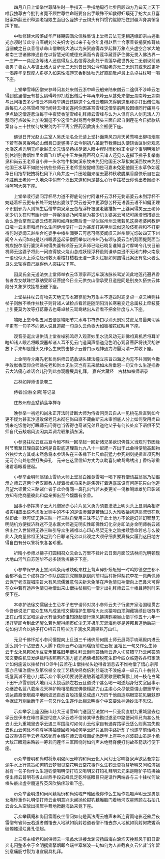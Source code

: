<!-- { "loadSidebar": true } -->
　　四月八日上堂举世尊降生时一手指天一手指地周行七步目顾四方乃曰天上天下唯我独尊古今批判者竟不顾世尊性命祇要各出手眼殊不知救得虾蟆死了蛇大众且喜旧案新翻还识释迦老祖娘生面目么竖拂子云钩头有饵惯钓鲲鲸把住封疆浑身卖悄复挥下座。

　　中秋修建大殿落成华严经期圆满众信胜集请上堂师云法无定相遇缘即宗古迹重光亦须时节此寺自唐朝刘公夫妇舍宅以来千有余年复得赵居士合家善眷捐资修葺兹当圆成之日众善信恭命山僧举扬大法以为庆贺直得森罗起舞万象点头虚空合掌大地和南三世诸佛神通自在以智慧光明威德充满而令青莲华藏菩萨住佛无畏入佛法界一一庄严一一具足汝等诸人还信得及么若信得及此处于青莲华藏世界无二无别现前诸善男子善女人与彼土诸大菩萨无二无别昔日刘公今时赵老亦无二无别其或未然更听一偈莲华复现度人舟尽入如来性海游天香到处秋光好直蹈毗卢最上头卓拄杖喝一喝下座。

　　上堂举雪峰因僧来参峰问甚处来僧云浙中峰云船来陆来僧云二途俱不涉峰云怎得到这里僧云有甚么隔碍峰即打趁出僧后十年再来峰云从甚处来僧云湖南峰云湖南与此间相去多少僧云不隔峰举拂云还隔这个么僧云若隔怎得到这里峰亦打出僧住庵后每见人必骂雪峰同行闻特去相访遂问你因甚骂雪峰这僧举前两段因缘同行痛骂与伊点破这僧遂悲泣每于中夜焚香望雪峰礼拜师云雪峰与么为人但有杀人剑无活人刀那同行点破矢上加尖漏逗不少这僧当时骂而今哭两头三面自起自倒莲花今日据款结案各与三十拄杖何故聻剑为不平离宝匣药因救病出金瓶便下座。

　　佛诞日开光赵山主室人吴氏法名全元请上堂扑面熏风四月天黄莺啼出柳枝烟座下若有英灵客何必山僧费口涎竖拂子云今朝初八圣诞节我佛出头便饶舌叵耐旁观恶水浇这点光明无间歇赵氏全元请举扬拔尽诸人眼中楔时雨纷纷正令提个事明明难辨别休辨别香烟堆里金凤飞红炬光中玉龙抉高声召众云诸人还见么遂掷下拂子复举南泉和尚云王老师自小养一头水牯牛拟向溪东牧未免犯他国王水草拟向溪西牧未免犯他国王水草不如随分纳些些师云王老师恁般提唱固是可嘉未免犯他国王水草争如莲华日用拖犁耙拽将松冈下八角井边一片田地翻来覆去夏种秋收脱粟香糜快乐自在岂不胜他王老师一头地众中倘有个汉出来道和尚是甚么心行卓拄杖云你也出者圈缋不得呵呵大笑下座。

　　上堂举凌行婆问浮杯尽力道不得底句分付阿谁杯云浮杯无剩语婆云未到浮杯不妨疑着杯云更有长处不妨拈出婆敛手哭云苍天中更添怨苦杯无语婆云语不知偏正理不识倒邪为人则祸生后僧举南泉泉云苦哉浮杯被这老婆推折一上婆闻得笑云王老师犹少机关在时有幽州澄一禅客诣婆乃问南泉为甚少机关婆哭云可悲可痛澄罔措婆云会么澄合掌而立婆云伎死禅和如麻似粟后澄一举似赵州州云我若见这臭老婆问教伊口哑一云未审和尚作么生问伊州便打一云为甚却打某甲州云似这般伎死禅和不打更待何时婆闻云赵州合吃婆手中棒州闻哭云可悲可痛婆闻叹云赵州眼光烁破四天下州闻令人去问如何是赵州眼婆竖起拳僧回举似赵州州乃有颂与婆云当机觌面提觌面当机疾报尔凌行婆哭声何得失婆有颂答云哭声师已晓已晓复谁知当时摩竭令几丧目前机师云这婆子将此一问直得放火烧山总成妖怪浮杯虽则谦恭益逊不无闭门种火南泉一语也似火上添油赵州救火看楼打楼若无澄一焦头烂额如何圆得此案还有息火者么良久云轮得自己赢得他人掷拄杖下座。

　　因吴氏全元送法衣上堂师举衣云华顶家声远车溪法脉长鸳湖流此地莲花遍界香昔者龙女献珠世尊纳受即证菩提今日全元供衣山僧承受且道是同是别良久搭衣云体段分爻象罗纹挂福田便下座。

　　上堂拈拄杖云有物先天地无形本寂寥能为万象主不逐四时凋复卓一卓云唤则拄杖子则触不唤作拄杖子则背诸人试捡点看若是随阴阳消长寒暑变迁总属枝上牵枝蔓上引蔓莫为汝等打葛藤去也蓦卓杖云鸳鸯绣出从君看不把金针度与人下座。

　　端阳上堂今朝五月五便是端阳节咒水与书符赤口尽消灭别别艾虎龙舟最亲切莲华更有一句子不向诸人说且道那一句良久云角黍大如锥榴花红映月下座。

　　观音圣诞众设供请上堂雀噪鸦鸣尽入观音妙里水流风动无非佛祖真机若将耳听瞎却诸人眼若将眼觑塞却诸人耳不见云门道闻声悟道见色明心观音菩萨将钱买胡饼放下手来却是馒头又作么生庆赞击拂子云普门示现神通力海晏河清一并收下座。

　　上金明寺介庵先老和尚供师云范蠡湖头建法幢立宗旨四海之内无不共闻到今撒手敢献香糜仰企师翁先老和尚本无生灭岂有去来祗如末后垂恩一句又作么生遂插香云大法痛心难话会儿孙到此亦观瞻展具礼拜。
嘉兴大藏经　古林如禅师语录


　　古林如禅师语录卷二

　　侍者(全胜全荣)等记录

　　住苏州府金墅镇莲华禅寺

　　晚参举一初老和尚永正开法时昔断大师为侍者问灵云自从一见桃花后直到如今更不疑为甚玄沙道敢保老兄未彻在尚曰直不藏曲断云未审彻底人分上如何受用尚曰饥来吃饭倦时打眠师云问得也当答得也奇诸兄弟且道他父子有何长处众下语俱不契师自代云敲唱风流闲卖弄调龙驭象镇东溪。

　　小参竖拄杖云亘古亘今恒不昧一回举起一回新诸兄弟欲识佛性义当观时节因缘时节若至其理自彰如何是自彰底道理聻九九八十一犁耙一齐出于此会得便能高超物外独步大方其或未然急将本参话头在三条椽下七尺单前猛力参究刻刻提撕直须究到无可奈何处忽然打失鼻孔　元来在这里信知方丈为众助喜何故鸳鸯绣出丁香结珍重诸君着眼看便起。

　　小参举金明师翁径山雪峤大师上堂翁白推竟雪喝一喝下座有僧请益翁翁乃拈偈示之师云这两个老汉直教人疑着检点将来也是焦砖打着连底冻设有问莲花只向他道吕望六韬黄公三略诸仁者于此会得同一鼻孔出气若未委更听一偈椎喝雄雄势已彰诸方知有绝商量彼此和盘亲掷出至今馥馥有余香。

　　因事小参挥拂子云大凡僧家赤心片片见义勇为须要法法上明头头上显刚柔相济权实相应出语不虚发发则中的不中的是语渗漏更若话过头大难收拾抱道高流贵在默然即此一默可证无诤三昧一行三昧自受用三昧不妨于此土他方不论是幻非幻智慧无明随机方便拔济群迷不见永嘉大师道无明实性即佛性幻化空身即法身金明师翁云诸佛出世入世皆得无诤三昧引导众生诸祖以心印心尽契无生之旨接续慧命若总与么彼此人我商量佛祖正脉岂到今日耶诸兄弟以此观之大须仔细贵要真操实履到这田地方得自由有分以警将来各各珍重。

　　祈晴小参师以拂子打圆相召众云会么万里不挂片云日面月面皎洁林间光明顿现大地山河气自苏莲华不必多饶舌挥拂子下座。

　　小参举保宁勇上堂风鸣条雨破块晚来枕上莺声碎虾蟆蚯蚓一时鸣妙德空生都不会都不会三个成群四个作队窈窈窕窕飘飘飖飖向前村后村折得梨花李花一佩两佩师云保宁老汉提唱宗旨大有风流儒雅意句尖新未免落在声色情见衲僧向上巴鼻未可得在众中若有透声色情见衲僧出来山僧拄杖相见一僧才出礼拜师云三十棒且待别时来便下座。

　　本寺护法徐文儒居士生忌孝子志宁请师对灵小参师云夫子行道齐家治国理贯古今吾佛说法广度众生转凡成圣惟文儒檀护生耶榴火炎炎猿啼由顶胸藏锦绣目极群书正在山僧丈室和泥合水有话未终谁知撩起便行熏风拂拂鹤唳吴山惜乎你五十六年一场好梦即今到此还醒么若也醒得闹市红尘无非极乐天涯海角尽是莲邦且道他后嗣一句如何话会以拂子打○相云日照长流千涧水风调果熟万山红。

　　元旦千佛忏期小参问慢提向上且道三千诸佛居何国土师云展两手琉璃殿内进云恁么则个个沾恩去人人脚下稳师云布心胆玛瑙街前进云祝
圣裕民一句又作么生师云干戈永息邦家乐豆麦禾苗胜旧年僧礼拜云谢师答话师云逢人切莫错举乃云问答须知玄要临机显发纵擒料拣照用齐施方能光扬佛祖超脱死生即今四众临筵各各归家活计如何施设以拄杖作[○@牛]云若在山僧拄杖头边得者消息去不惟衲僧了悟心宗邦家亦且镇治儒生及第农植全收工艺精良经商倍利丝毫功不浪施卓一卓云八十翁翁入场屋真诚不是小儿嬉示众个事分明要说便说触着磕着要歇便歇黄鹂上树一枝花白鹭下田千点雪别别大地山河太饶舌顾左右云且道说个甚么喝一喝遂起身归丈室因事示众继迹名蓝八载余龙天神护赖相栖殿堂佛像檀那力山主虔心众尽依莫谓山僧重举示调达苗裔伥瞋痴平地风波还自悉百般技量总成虚八万四千他自造病眼空花见魈鬾即今据证万别坐断千差一句又作么生遂作此相云明得个中玄要处神通妙法不思议。

　　示众举孚上座因鼓山赴大王请雪峰门送回至法堂曰一只圣箭直射九重城里去也孚云是伊未在峰曰渠是彻底人孚云若不信待某甲去勘过遂至中路便问师兄向甚么处去山云九重城里去孚云遇三军围绕时如何山云他家自有通霄路孚云恁么则离宫失殿去也山云何处不称尊孚拂袖便回峰问如何孚云好只圣箭中路折却了也遂举前话峰乃曰奴渠语在孚云老冻侬犹有乡情在师云雪峰画蛇添足孚上座平地兴波鼓山虽是小勇大敌正眼观来略较一筹若问莲华三军围绕时如何声未绝劈脊便打何故圣箭话行便下座。

　　示众举普明和尚时将永明偈问云峰钧和尚云化人问幻士谷响答泉声欲达吾宗旨泥牛水上行意旨如何钧云梦眼见空花明云空花事作么生钧云莫将耳听明又问临济祖翁有一句子你作么生道钧便喝明便打钧又喝明又打钧礼拜明云元来是瞎驴子钧拂袖便出师云普明有拔山举鼎手段云峰具定乾坤底眼目只是话作两端各与三十拄杖何故棒头敲出虚空髓遍界英风吹脑疼珍重下座。

　　示众举金明进和尚问藕庵衍和尚殃崛产难因缘你作么生庵作呱呱声明云是男是女庵珍重作礼明便打师云金明意兴未阑抛纶掷钓藕庵脑门着地河汉星辉顾左右拍几云会么从空放出擒犀手蓦地掀翻海岳来竟下座。

　　示众举藕庵和尚因雷雨夜坐僧问如何是真法庵云檐声未断连宵雨电影还催后夜雷僧有省师云若道者僧悟去入地狱如箭射若道者僧不悟去亦入地狱如箭射何故聻滴破髑髅浸烂鼻孔便起。

　　上三塔主峰老和尚供师云一泓蠡水派接龙渊波扬四海白浪滔天挽颓风于旧日雷奔电闪整条令于金明攫雾拏烟即今端坐窣堵波一句如何为人直截良久云忆昔当年留别意痛肠寸裂为谁宣展具礼拜。

